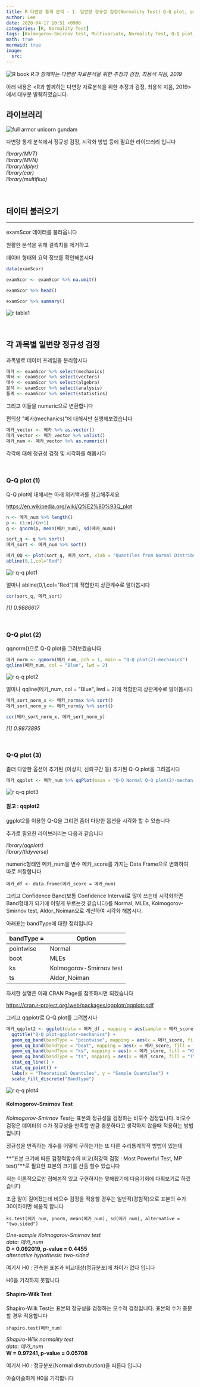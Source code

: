 ```yaml
---
title: R 다변량 통계 분석 - 1. 일변량 정규성 검정(Normality Test) Q-Q plot, qqplotr, Kolmogorov-Smirnov test, Shapiro-Wilk test
author: Lee
date: 2020-04-17 10:51 +0900
categories: [R, Normality Test]
tags: [Kolmogorov-Smirnov test, Multivariate, Normality Test, Q-Q plot, qqplotr, Shapiro-Wilk test, 다변량, 다변량 통계, 일변량, 정규성 검정]
math: true
mermaid: true
image:
  src: 
---
```

![R book](r-pyomega/assets/img/items/r_book.png)
_R과 함께하는 다변량 자료분석을 위한 추정과 검정, 최용석 지음, 2019_


아래 내용은 <R과 함께하는 다변량 자료분석을 위한 추정과 검정, 최용석 지음, 2019>에서 대부분 발췌하였습니다.

## 라이브러리 

![full armor unicorn gundam](r-pyomega/assets/img/items/full_armor_unicorn_gundam.png)

다변량 통계 분석에서 정규성 검정, 시각화 방법 등에 필요한 라이브러리 입니다

*library(MVT)*<br>*library(MVN)*<br>*library(dplyr)*<br>*library(car)*<br>*library(multifluo)*

<br>

## 데이터 불러오기

---

examScor 데이터를 불러옵니다

원활한 분석을 위해 결측치를 제거하고

데이터 형태와 요약 정보를 확인해봅시다

```R
data(examScor)

examScor <- examScor %>% na.omit()

examScor %>% head()

examScor %>% summary()
```

![r table1](r-pyomega/assets/img/items/r_table1.png)

<br>

## 각 과목별 일변량 정규성 검정

과목별로 데이터 프레임을 분리합시다

```r
메카 <- examScor %>% select(mechanics)
벡터 <- examScor %>% select(vectors)
대수 <- examScor %>% select(algebra)
분석 <- examScor %>% select(analysis)
통계 <- examScor %>% select(statistics)
```
그리고 이들을 numeric으로 변환합니다

편의상 "메카(mechanics)"에 대해서만 실행해보겠습니다

```r
메카_vector <- 메카 %>% as.vector()
메카_vector <- 메카_vector %>% unlist()
메카_num <- 메카_vector %>% as.numeric()
```

각각에 대해 정규성 검정 및 시각화를 해봅시다

<br>

### Q-Q plot (1)

Q-Q plot에 대해서는 아래 위키백과를 참고해주세요

<https://en.wikipedia.org/wiki/Q%E2%80%93Q_plot>

```r
n <- 메카_num %>% length()
p <- (1:n)/(n+1)
q <- qnorm(p, mean(메카_num), sd(메카_num))

sort_q <- q %>% sort()
메카_sort <- 메카_num %>% sort()

메카_QQ <- plot(sort_q, 메카_sort, xlab = "Quantiles from Normal Distribution", ylab = "Sample Quantiles", main = "Q-Q plot-mechanics")
abline(0,1,col="Red")
```
![r q-q plot1](r-pyomega/assets/img/items/r_qqplot1.png)

얼마나 abline(0,1,col="Red")에 적합한지 상관계수로 알아봅시다
```r
cor(sort_q, 메카_sort)
```
*[1] 0.9886617*

<br>

### Q-Q plot (2)
qqnorm()으로 Q-Q plot을 그려보겠습니다
```r
메카_norm <- qqnorm(메카_num, pch = 1, main = "Q-Q plot(2)-mechanics")
qqline(메카_num, col = "Blue", lwd = 2)
```
![r q-q plot2](r-pyomega/assets/img/items/r_qqplot2.png)

얼마나 qqline(메카_num, col = "Blue", lwd = 2)에 적합한지 상관계수로 알아봅시다
```r
메카_sort_norm_x <- 메카_norm$x %>% sort()
메카_sort_norm_y <- 메카_norm$y %>% sort()

cor(메카_sort_norm_x, 메카_sort_norm_y)
```
*[1] 0.9873895*

<br>

### Q-Q plot (3)
좀더 다양한 옵션이 추가된 (이상치, 신뢰구간 등) 추가된 Q-Q plot을 그려봅시다
```r
메카_qqplot <- 메카_num %>% qqPlot(main = "Q-Q Normal Q-Q plot(2)-mechanics")
```
![r q-q plot3](r-pyomega/assets/img/items/r_qqplot3.png)
#### 참고 : qqplot2

ggplot2를 이용한 Q-Q을 그리면 좀더 다양한 옵션을 시각화 할 수 있습니다

추가로 필요한 라이브러리는 다음과 같습니다

*library(qqplotr)*<br>*library(tidyverse)*
 
 numeric형태인 메카_num을 변수 메카_score를 가지는 Data Frame으로 변화하여 따로 저장합니다
 ```
 메카_df <- data.frame(메카_score = 메카_num)
 ```
 
 그리고 Confidence Band(보통 Confidence Interval로 많이 쓰는데 시각화하면 Band형태가 되기에 이렇게 부르는것 같습니다)를 Normal, MLEs, Kolmogorov-Smirnov test, Aldor_Noiman으로 계산하여 시각화 해봅시다.

아래표는 bandType에 대한 정리입니다

| bandType =                   | Option                  | 
|------------------------------|-------------------------|
| pointwise                    | Normal                  | 
| boot                         | MLEs                    | 
| ks                           | Kolmogorov-Smirnov test | 
| ts                           | Aldor_Noiman            |

자세한 설명은 아래  CRAN Page를 참조하시면 되겠습니다

<https://cran.r-project.org/web/packages/qqplotr/qqplotr.pdf>

그리고 qqplotr로 Q-Q plot를 그려봅시다
```r
메카_qqplot2 <- ggplot(data = 메카_df , mapping = aes(sample = 메카_score)) +
  ggtitle("Q-Q plot-ggplotr-mechanics") +
  geom_qq_band(bandType = "pointwise", mapping = aes(x = 메카_score, fill = "Normal"), alpha = 0.5) +
  geom_qq_band(bandType = "boot", mapping = aes(x = 메카_score, fill = "Bootstrap"), alpha = 0.5) +
  geom_qq_band(bandType = "ks", mapping = aes(x = 메카_score, fill = "KS"), alpha = 0.5) +
  geom_qq_band(bandType = "ts", mapping = aes(x = 메카_score, fill = "TS"), alpha = 0.5) +
  stat_qq_line() +
  stat_qq_point() +
  labs(x = "Theoretical Quantiles", y = "Sample Quantiles") +
  scale_fill_discrete("Bandtype")
```
![r q-q plot4](r-pyomega/assets/img/items/r_qqplot4.png)

#### Kolmogorov-Smirnov Test

*Kolmogorov-Smirnov Test*는 표본의 정규성을 검정하는 비모수 검정입니다. 비모수 검정은 데이터의 수가 정규성을 만족할 만큼 충분하다고 생각하지 않을때 적용하는 방법입니다

정규성을 만족하는 개수를 어떻게 구하는가는 또 다른 수리통계학적 방법이 있는데

**"표본 크기에 따른 검정력함수의 비교(최강력 검정 : Most Powerful Test, MP test)"**로 필요한 표본의 크기를 산출 할수 있습니다

저는 이론적으로만 접해본적 있고 구현하지는 못해봤기에 다음기회에 다뤄보기로 하겠습니다

 

조금 말이 길어졌는데 비모수 검정을 적용할 경우는 일반적(경험적)으로 표본의 수가 30이하이면 해봄직 합니다
```
ks.test(메카_num, pnorm, mean(메카_num), sd(메카_num), alternative = "two.sided") 
```
*One-sample Kolmogorov-Smirnov test*
<br>
*data:  메카_num*
<br>
__D = 0.092019, p-value = 0.4455__
<br>
*alternative hypothesis: two-sided*

여기서 H0 : 관측한 표본과 비교대상(정규분포)에 차이가 없다 입니다

H0을 기각하지 못합니다


#### Shapiro-Wilk Test

Shapiro-Wilk Test는 표본의 정규성을 검정하는 모수적 검정입니다. 표본의 수가 충분할 경우 적용합니다

```
shapiro.test(메카_num)
```
*Shapiro-Wilk normality test*
<br>
*data:  메카_num*
<br>
**W = 0.97241, p-value = 0.05708**
<br>

여기서 H0 : 정규분포(Normal distrubution)을 따른다 입니다

아슬아슬하게 H0을 기각합니다

